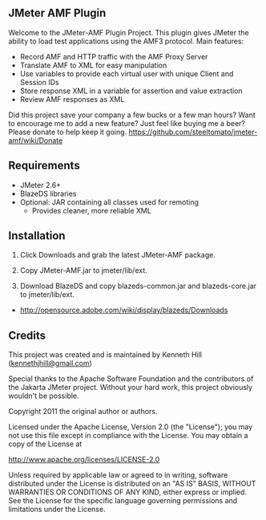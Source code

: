  JMeter AMF Plugin
---

Welcome to the JMeter-AMF Plugin Project. This plugin gives JMeter the ability to load test applications 
using the AMF3 protocol. Main features:

* Record AMF and HTTP traffic with the AMF Proxy Server
* Translate AMF to XML for easy manipulation
* Use variables to provide each virtual user with unique Client and Session IDs
* Store response XML in a variable for assertion and value extraction
* Review AMF responses as XML

Did this project save your company a few bucks or a few man hours? Want to encourage me to add a new feature? 
Just feel like buying me a beer? Please donate to help keep it going. 
https://github.com/steeltomato/jmeter-amf/wiki/Donate

 Requirements
---

* JMeter 2.6+
* BlazeDS libraries
* Optional: JAR containing all classes used for remoting
  * Provides cleaner, more reliable XML

 Installation
---

1. Click Downloads and grab the latest JMeter-AMF package.

2. Copy JMeter-AMF.jar to jmeter/lib/ext.

3. Download BlazeDS and copy blazeds-common.jar and blazeds-core.jar to jmeter/lib/ext.
  * http://opensource.adobe.com/wiki/display/blazeds/Downloads

 Credits
---

This project was created and is maintained by Kenneth Hill (kennethjhill@gmail.com)

Special thanks to the Apache Software Foundation and the contributors of the 
Jakarta JMeter project. Without your hard work, this project obviously wouldn't be possible.

Copyright 2011 the original author or authors.

Licensed under the Apache License, Version 2.0 (the "License");
you may not use this file except in compliance with the License.
You may obtain a copy of the License at

http://www.apache.org/licenses/LICENSE-2.0

Unless required by applicable law or agreed to in writing, software
distributed under the License is distributed on an "AS IS" BASIS,
WITHOUT WARRANTIES OR CONDITIONS OF ANY KIND, either express or implied.
See the License for the specific language governing permissions and
limitations under the License.
